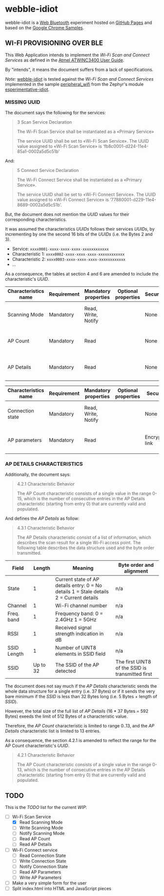 # webble-idiot

webble-idiot is a [Web Bluetooth] experiment hosted on [GitHub Pages] and based
on the [Google Chrome Samples].

## WI-FI PROVISIONING OVER BLE

This Web Application intends to implement the *Wi-Fi Scan and Connect Services*
as defined in the [Atmel ATWINC3400 User Guide].

By "intends", it means the document suffers from a lack of specifications.

_Note:_ [webble-idiot] is tested against the *Wi-Fi Scan and Connect Services*
implemented in the sample [peripheral_wifi] from the Zephyr's module
[esperimentative-idiot].

### MISSING UUID

The document says the following for the services:

> 3 Scan Service Declaration
>
> The Wi-Fi Scan Service shall be instantiated as a «Primary Service»
>
> The service UUID shall be set to «Wi-Fi Scan Service». The UUID value
> assigned to «Wi-Fi Scan Service» is ‘fb8c0001-d224-11e4-85a1-0002a5d5c51b’

And:

> 5 Connect Service Declaration
>
> The Wi-Fi Connect Service shall be instantiated as a «Primary Service».
> 
> The service UUID shall be set to «Wi-Fi Connect Service». The UUID value
> assigned to «Wi-Fi Connect Service» is ‘77880001-d229-11e4-8689-0002a5d5c51b’.

But, the document does not mention the *UUID* values for their corresponding
characteristics.

It was assumed the characteristics *UUIDs* follows their services *UUIDs*, by
incrementing by one the second 16 bits of the *UUIDs* (i.e. the Bytes 2 and 3).

- Service: `xxxx0001-xxxx-xxxx-xxxx-xxxxxxxxxxxx`
- Characteristic 1: `xxxx0002-xxxx-xxxx-xxxx-xxxxxxxxxxxx`
- Characteristic 2: `xxxx0003-xxxx-xxxx-xxxx-xxxxxxxxxxxx`
- ...

As a consequence, the tables at section 4 and 6 are amended to include the
characteristic's *UUID*.
 
| Characteristics name | Requirement | Mandatory properties | Optional properties | Security       | Characteristics UUID                 |
| -------------------- | ----------- | -------------------- | ------------------- | -------------- | ------------------------------------ |
| Scanning Mode        | Mandatory   | Read, Write, Notify  |                     | None           | fb8c0002-d224-11e4-85a1-0002a5d5c51b |
| AP Count             | Mandatory   | Read                 |                     | None           | fb8c0003-d224-11e4-85a1-0002a5d5c51b |
| AP Details           | Mandatory   | Read                 |                     | None           | fb8c0004-d224-11e4-85a1-0002a5d5c51b |

| Characteristics name | Requirement | Mandatory properties | Optional properties | Security       | Characteristics UUID                 |
| -------------------- | ----------- | -------------------- | ------------------- | -------------- | ------------------------------------ |
| Connection state     | Mandatory   | Read, Write, Notify  |                     | None           | 77880002-d229-11e4-8689-0002a5d5c51b |
| AP parameters        | Mandatory   | Read                 |                     | Encrypted link | 77880003-d229-11e4-8689-0002a5d5c51b |

### AP DETAILS CHARACTERISTICS

Additionally, the document says:

> 4.2.1 Characteristic Behavior
>
> The AP Count characteristic consists of a single value in the range 0-15,
> which is the number of consecutive entries in the AP Details characteristic
> (starting from entry 0) that are currently valid and populated.

And defines the *AP Details* as follow:

> 4.3.1 Characteristic Behavior
>
> The AP Details characteristic consist of a list of information, which
> describes the scan result for a single Wi-Fi access point. The following
> table describes the data structure used and the byte order transmitted.

| Field       | Length   | Meaning                                                                                 | Byte order and alignment                         |
| ----------- | -------- | --------------------------------------------------------------------------------------- | ------------------------------------------------ |
| State       | 1        | Current state of AP details entry: 0 = No details 1 = Stale details 2 = Current details | n/a                                              |
| Channel     | 1        | Wi-Fi channel number                                                                    | n/a                                              |
| Freq. band  | 1        | Frequency band: 0 = 2.4GHz 1 = 5GHz                                                     | n/a                                              |
| RSSI        | 1        | Received signal strength indication in dB                                               | n/a                                              |
| SSID Length | 1        | Number of UINT8 elements in SSID field                                                  | n/a                                              |
| SSID        | Up to 32 | The SSID of the AP detected                                                             | The first UINT8 of the SSID is transmitted first |

The document does not say much if the *AP Details* characteristic sends the
whole data structure for a single entry (i.e. 37 Bytes) or if it sends the very
bare minimum if the *SSID* is less than 32 Bytes long (i.e. 5 Bytes + length of
*SSID*).

However, the total size of the full list of *AP Details* (16 * 37 Bytes = 592
Bytes) exeeds the limit of 512 Bytes of a characteristic value.

Therefore, the *AP Count* characteristic is limited to range 0..13, and the *AP
Details* characteristic list is limited to 13 entries.

As a consequence, the section 4.2.1 is amended to reflect the range for the AP
Count characteristic's *UUID*.

> 4.2.1 Characteristic Behavior
>
> The AP Count characteristic consists of a single value in the range 0-13,
> which is the number of consecutive entries in the AP Details characteristic
> (starting from entry 0) that are currently valid and populated.

## TODO

This is the *TODO* list for the current *WIP*:

- [ ] Wi-Fi Scan Service
  - [x] Read Scanning Mode
  - [ ] Write Scanning Mode
  - [ ] Notify Scanning Mode
  - [ ] Read AP Count
  - [ ] Read AP Details
- [ ] Wi-Fi Connect service
  - [ ] Read Connection State
  - [ ] Write Connection State
  - [ ] Notify Connection State
  - [ ] Read AP Parameters
  - [ ] Write AP Parameters
- [ ] Make a very simple form for the user
- [ ] Split index.html into HTML and JavaScript pieces

[Web Bluetooth]: https://web.dev/bluetooth/
[GitHub Pages]: https://pages.github.com/
[Google Chrome Samples]: https://github.com/GoogleChrome/samples/tree/gh-pages/web-bluetooth
[Atmel ATWINC3400 User Guide]: http://ww1.microchip.com/downloads/en/DeviceDoc/Atmel-42683-ATWINC3400-BLE-WiFi-Scan-and-Connect-Services-Guide_UserGuide.pdf
[webble-idiot]: https://idiot-prototypes.github.io/webble-idiot/
[esperimentative-idiot]: https://idiot-prototypes.github.io/esperimentative-idiot/
[peripheral_wifi]: https://github.com/idiot-prototypes/esperimentative-idiot/blob/master/samples/bluetooth/peripheral_wifi/
